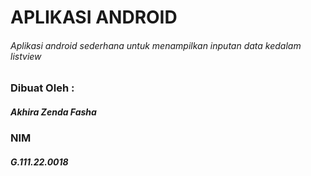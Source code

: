 # APLIKASI ANDROID
###### Aplikasi android sederhana untuk menampilkan inputan data kedalam listview

### Dibuat Oleh :
##### Akhira Zenda Fasha
### NIM
##### G.111.22.0018